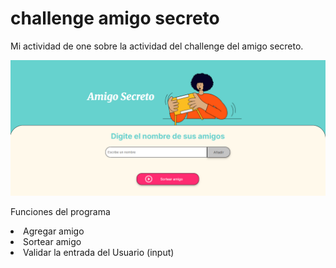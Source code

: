 # challenge amigo secreto

Mi actividad de one sobre la actividad del challenge del amigo secreto.

![alt text](./assets/image.png)


Funciones del programa

<li>Agregar amigo</li>
<li>Sortear amigo</li>
<li>Validar la entrada del Usuario (input)</li>
